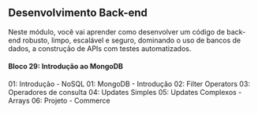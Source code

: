 ## Desenvolvimento Back-end

Neste módulo, você vai aprender como desenvolver um código de back-end robusto, limpo, escalável e seguro, dominando o uso de bancos de dados, a construção de APIs com testes automatizados.

#### Bloco 29: Introdução ao MongoDB

01: Introdução - NoSQL
01: MongoDB - Introdução
02: Filter Operators
03: Operadores de consulta
04: Updates Simples
05: Updates Complexos - Arrays
06: Projeto - Commerce
